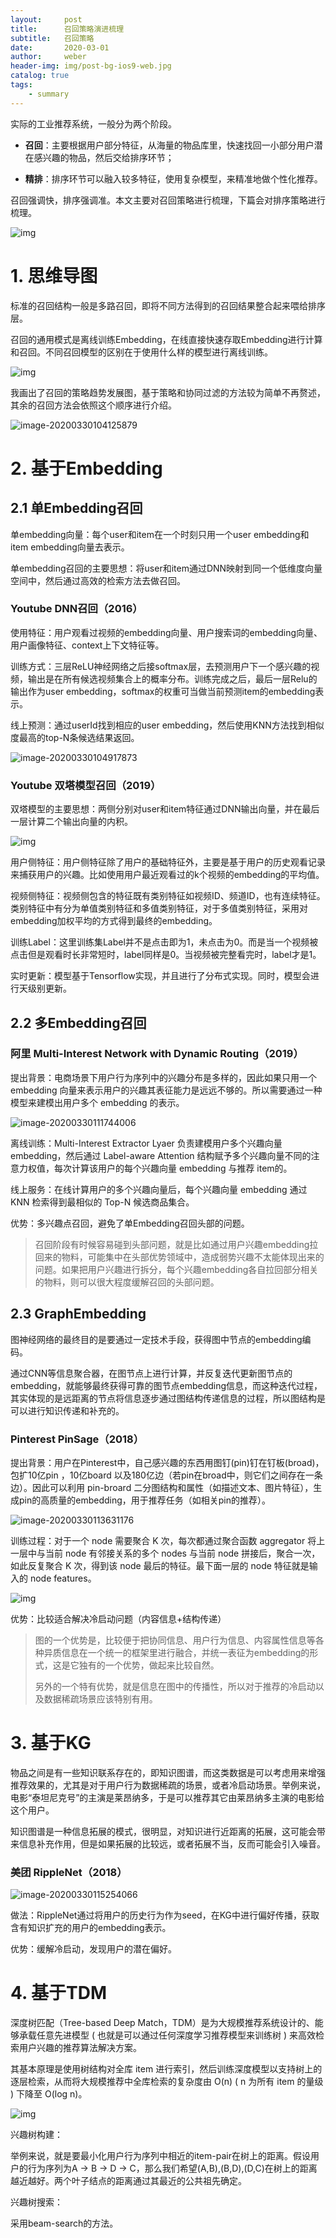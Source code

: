 ```yaml
---
layout:     post
title:      召回策略演进梳理
subtitle:   召回策略
date:       2020-03-01
author:     weber
header-img: img/post-bg-ios9-web.jpg
catalog: true
tags:
	- summary
---
```


实际的工业推荐系统，一般分为两个阶段。

- **召回**：主要根据用户部分特征，从海量的物品库里，快速找回一小部分用户潜在感兴趣的物品，然后交给排序环节；

- **精排**：排序环节可以融入较多特征，使用复杂模型，来精准地做个性化推荐。

召回强调快，排序强调准。本文主要对召回策略进行梳理，下篇会对排序策略进行梳理。

![img](https://tva1.sinaimg.cn/large/00831rSTgy1gdbr2pfj9jj31400lf40j.jpg)

# 1. 思维导图

标准的召回结构一般是多路召回，即将不同方法得到的召回结果整合起来喂给排序层。

召回的通用模式是离线训练Embedding，在线直接快速存取Embedding进行计算和召回。不同召回模型的区别在于使用什么样的模型进行离线训练。

![img](https://tva1.sinaimg.cn/large/00831rSTgy1gdbrpo8ss9j31400l3402.jpg)

我画出了召回的策略趋势发展图，基于策略和协同过滤的方法较为简单不再赘述，其余的召回方法会依照这个顺序进行介绍。

![image-20200330104125879](https://tva1.sinaimg.cn/large/00831rSTgy1gdbr9i9blkj31500u0n1k.jpg)

# 2. 基于Embedding

## 2.1 单Embedding召回

单embedding向量：每个user和item在一个时刻只用一个user embedding和item embedding向量去表示。

单embedding召回的主要思想：将user和item通过DNN映射到同一个低维度向量空间中，然后通过高效的检索方法去做召回。

### Youtube DNN召回（2016）

使用特征：用户观看过视频的embedding向量、用户搜索词的embedding向量、用户画像特征、context上下文特征等。

训练方式：三层ReLU神经网络之后接softmax层，去预测用户下一个感兴趣的视频，输出是在所有候选视频集合上的概率分布。训练完成之后，最后一层Relu的输出作为user embedding，softmax的权重可当做当前预测item的embedding表示。

线上预测：通过userId找到相应的user embedding，然后使用KNN方法找到相似度最高的top-N条候选结果返回。

![image-20200330104917873](https://tva1.sinaimg.cn/large/00831rSTgy1gdbrhp1pvdj30xv0u0nf1.jpg)

### Youtube 双塔模型召回（2019）

双塔模型的主要思想：两侧分别对user和item特征通过DNN输出向量，并在最后一层计算二个输出向量的内积。

![img](https://tva1.sinaimg.cn/large/00831rSTgy1gdbs2f8u75j30u00fbjsd.jpg)



用户侧特征：用户侧特征除了用户的基础特征外，主要是基于用户的历史观看记录来捕获用户的兴趣。比如使用用户最近观看过的k个视频的embedding的平均值。

视频侧特征：视频侧包含的特征既有类别特征如视频ID、频道ID，也有连续特征。类别特征中有分为单值类别特征和多值类别特征，对于多值类别特征，采用对embedding加权平均的方式得到最终的embedding。

训练Label：这里训练集Label并不是点击即为1，未点击为0。而是当一个视频被点击但是观看时长非常短时，label同样是0。当视频被完整看完时，label才是1。

实时更新：模型基于Tensorflow实现，并且进行了分布式实现。同时，模型会进行天级别更新。

## 2.2 多Embedding召回

### 阿里 Multi-Interest Network with Dynamic Routing（2019）

提出背景：电商场景下用户行为序列中的兴趣分布是多样的，因此如果只用一个 embedding 向量来表示用户的兴趣其表征能力是远远不够的。所以需要通过一种模型来建模出用户多个 embedding 的表示。

![image-20200330111744006](https://tva1.sinaimg.cn/large/00831rSTgy1gdbsbai0e8j31ti0u04nj.jpg)

离线训练：Multi-Interest Extractor Lyaer 负责建模用户多个兴趣向量 embedding，然后通过 Label-aware Attention 结构赋予多个兴趣向量不同的注意力权值，每次计算该用户的每个兴趣向量 embedding 与推荐 item的。

线上服务：在线计算用户的多个兴趣向量后，每个兴趣向量 embedding 通过 KNN 检索得到最相似的 Top-N 候选商品集合。

优势：多兴趣点召回，避免了单Embedding召回头部的问题。

> 召回阶段有时候容易碰到头部问题，就是比如通过用户兴趣embedding拉回来的物料，可能集中在头部优势领域中，造成弱势兴趣不太能体现出来的问题。如果把用户兴趣进行拆分，每个兴趣embedding各自拉回部分相关的物料，则可以很大程度缓解召回的头部问题。

## 2.3 GraphEmbedding

图神经网络的最终目的是要通过一定技术手段，获得图中节点的embedding编码。

通过CNN等信息聚合器，在图节点上进行计算，并反复迭代更新图节点的embedding，就能够最终获得可靠的图节点embedding信息，而这种迭代过程，其实体现的是远距离的节点将信息逐步通过图结构传递信息的过程，所以图结构是可以进行知识传递和补充的。

### Pinterest PinSage（2018）

提出背景：用户在Pinterest中，自己感兴趣的东西用图钉(pin)钉在钉板(broad)，包扩10亿pin ，10亿board 以及180亿边（若pin在broad中，则它们之间存在一条边）。因此可以利用 pin-broard 二分图结构和属性（如描述文本、图片特征），生成pin的高质量的embedding，用于推荐任务（如相关pin的推荐）。

![image-20200330113631176](https://tva1.sinaimg.cn/large/00831rSTly1gdbsuxztwsj31kc0k8wnc.jpg)

训练过程：对于一个 node 需要聚合 K 次，每次都通过聚合函数 aggregator 将上一层中与当前 node 有邻接关系的多个 nodes 与当前 node 拼接后，聚合一次，如此反复聚合 K 次，得到该 node 最后的特征。最下面一层的 node 特征就是输入的 node features。

![img](https://tva1.sinaimg.cn/large/00831rSTly1gdbsz59c70j30rq0bqabq.jpg)

优势：比较适合解决冷启动问题（内容信息+结构传递）

> 图的一个优势是，比较便于把协同信息、用户行为信息、内容属性信息等各种异质信息在一个统一的框架里进行融合，并统一表征为embedding的形式，这是它独有的一个优势，做起来比较自然。
>
> 另外的一个特有优势，就是信息在图中的传播性，所以对于推荐的冷启动以及数据稀疏场景应该特别有用。

# 3. 基于KG

物品之间是有一些知识联系存在的，即知识图谱，而这类数据是可以考虑用来增强推荐效果的，尤其是对于用户行为数据稀疏的场景，或者冷启动场景。举例来说，电影“泰坦尼克号”的主演是莱昂纳多，于是可以推荐其它由莱昂纳多主演的电影给这个用户。

知识图谱是一种信息拓展的模式，很明显，对知识进行近距离的拓展，这可能会带来信息补充作用，但是如果拓展的比较远，或者拓展不当，反而可能会引入噪音。

### 美团 RippleNet（2018）

![image-20200330115254066](https://tva1.sinaimg.cn/large/00831rSTgy1gdbtc9m4wgj31ow0pskg0.jpg)

做法：RippleNet通过将用户的历史行为作为seed，在KG中进行偏好传播，获取含有知识扩充的用户的embedding表示。

优势：缓解冷启动，发现用户的潜在偏好。

# 4. 基于TDM

深度树匹配（Tree-based Deep Match，TDM）是为大规模推荐系统设计的、能够承载任意先进模型 ( 也就是可以通过任何深度学习推荐模型来训练树 ) 来高效检索用户兴趣的推荐算法解决方案。

其基本原理是使用树结构对全库 item 进行索引，然后训练深度模型以支持树上的逐层检索，从而将大规模推荐中全库检索的复杂度由 O(n) ( n 为所有 item 的量级 ) 下降至 O(log n)。

![img](https://tva1.sinaimg.cn/large/00831rSTly1gdbtp898lwj30kd0bw0ts.jpg)

兴趣树构建：

举例来说，就是要最小化用户行为序列中相近的item-pair在树上的距离。假设用户的行为序列为A -> B -> D -> C，那么我们希望(A,B),(B,D),(D,C)在树上的距离越近越好。两个叶子结点的距离通过其最近的公共祖先确定。

兴趣树搜索：

采用beam-search的方法。
